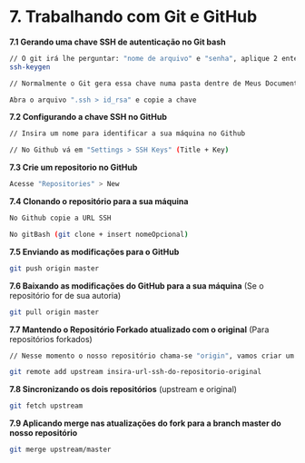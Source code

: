 # 7. Trabalhando com Git e GitHub

**7.1 Gerando uma chave SSH de autenticação no Git bash**
```bash
// O git irá lhe perguntar: "nome de arquivo" e "senha", aplique 2 enters e ignore se for conveniente
ssh-keygen

// Normalmente o Git gera essa chave numa pasta dentre de Meus Documentos

Abra o arquivo ".ssh > id_rsa" e copie a chave
```
**7.2 Configurando a chave SSH no GitHub**
```bash
// Insira um nome para identificar a sua máquina no Github

// No Github vá em "Settings > SSH Keys" (Title + Key)
```
**7.3 Crie um repositorio no GitHub**
```bash
Acesse "Repositories" > New
```
**7.4 Clonando o repositório para a sua máquina**
```bash
No Github copie a URL SSH

No gitBash (git clone + insert nomeOpcional)
```
**7.5 Enviando as modificações para o GitHub**
```bash
git push origin master
```
**7.6 Baixando as modificações do GitHub para a sua máquina** (Se o repositório for de sua autoria)
```bash
git pull origin master
```
**7.7 Mantendo o Repositório Forkado atualizado com o original** (Para repositórios forkados)
```bash
// Nesse momento o nosso repositório chama-se "origin", vamos criar um novo chamado "upstream" que apontará para o original.

git remote add upstream insira-url-ssh-do-repositorio-original
```
**7.8 Sincronizando os dois repositórios** (upstream e original)
```bash
git fetch upstream
```
**7.9 Aplicando merge nas atualizações do fork para a branch master do nosso repositório**
```bash
git merge upstream/master
```
